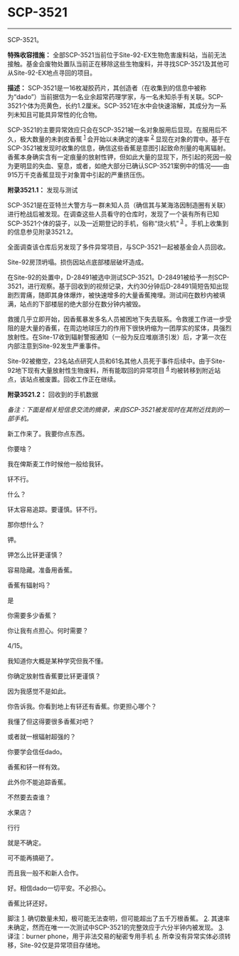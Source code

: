 # SCP-3521
                        




---



SCP-3521。



**特殊收容措施：** 全部SCP-3521当前位于Site-92-EX生物危害废料站，当前无法接触。基金会废物处置队当前正在移除这些生物废料，并寻找SCP-3521及其他可从Site-92-EX地点寻回的项目。

**描述：** SCP-3521是一16枚凝胶药片，其创造者（在收集到的信息中被称为“dado”）当前据信为一名业余超常药理学家，与一名未知杀手有关联。SCP-3521个体为亮黄色，长约1.2厘米。SCP-3521在水中会快速溶解，其成分为一系列未知且可能具异常性的化合物。

SCP-3521的主要异常效应只会在SCP-3521被一名对象服用后显现。在服用后不久，极大数量的未剥皮香蕉<sup class='footnoteref'>
 <a shape='rect' class='footnoteref' id='footnoteref-1' href='javascript:;' onclick='WIKIDOT.page.utils.scrollToReference(&apos;footnote-1&apos;)'>1</a>
</sup>会开始以未确定的速率<sup class='footnoteref'>
 <a shape='rect' class='footnoteref' id='footnoteref-2' href='javascript:;' onclick='WIKIDOT.page.utils.scrollToReference(&apos;footnote-2&apos;)'>2</a>
</sup>显现在对象的胃中。基于在SCP-3521被发现时收集的信息，确信这些香蕉是意图引起致命剂量的电离辐射。香蕉本身确实含有一定痕量的放射性钾，但如此大量的显现下，所引起的死因一般为更明显的失血、窒息，或者，如绝大部分已确认SCP-3521案例中的情况——由915万千克香蕉显现于对象胃中引起的严重挤压伤。

**附录3521.1：** 发现与测试

SCP-3521是在亚特兰大警方与一群未知人员（确信其与某海洛因制造圈有关联）进行枪战后被发现。在调查这些人员看守的仓库时，发现了一个装有所有已知SCP-3521个体的袋子，以及一近期登记的手机，俗称“烧火机”<sup class='footnoteref'>
 <a shape='rect' class='footnoteref' id='footnoteref-3' href='javascript:;' onclick='WIKIDOT.page.utils.scrollToReference(&apos;footnote-3&apos;)'>3</a>
</sup>。手机上收集到的信息参见附录3521.2。

全面调查该仓库后另发现了多件异常项目，与SCP-3521一起被基金会人员回收。



Site-92房顶坍塌。损伤因站点底部楼层破坏造成。



在Site-92的处置中，D-28491被选中测试SCP-3521。D-28491被给予一剂SCP-3521，进行观察。基于回收到的视频记录，大约30分钟后D-28491简短告知出现剧烈胃痛，随即其身体爆炸，被快速增多的大量香蕉掩埋。测试间在数秒内被填满，站点的下部楼层的绝大部分在数分钟内被毁。

救援几乎立即开始，因香蕉暴发多名人员被困地下失去联系。令救援工作进一步受阻的是大量的香蕉，在周边地球压力的作用下很快坍缩为一团厚实的浆体，具强烈放射性。在Site-17收到辐射警报通知（一般为反应堆崩溃引发）后，才第一次在内部注意到Site-92发生严重事件。

Site-92被撤空，23名站点研究人员和61名其他人员死于事件后续中。由于Site-92地下现有大量放射性生物废料，所有能取回的异常项目<sup class='footnoteref'>
 <a shape='rect' class='footnoteref' id='footnoteref-4' href='javascript:;' onclick='WIKIDOT.page.utils.scrollToReference(&apos;footnote-4&apos;)'>4</a>
</sup>均被转移到附近站点，该站点被废置。回收工作正在继续。

**附录3521.2：** 回收到的手机数据

*备注：下面是相关短信息交流的摘录，来自SCP-3521被发现时在其附近找到的一部手机。* 



新工作来了。我要你点东西。


你要啥？


我在俾斯麦工作时候他一般给我钚。


钚不行。


什么？


钚太容易追踪。要谨慎。钚不行。


那你想什么？


钾。


钾怎么比钚更谨慎？


容易隐藏。准备用香蕉。


香蕉有辐射吗？


是


你需要多少香蕉？


你让我有点担心。何时需要？


4/15。

我知道你大概是某种学究但我不懂。

你确定放射性香蕉要比钚更谨慎？

因为我感觉不是如此。


你告诉我。你看到地上有钚还有香蕉。你更担心哪个？


我懂了但这得要很多香蕉对吧？

或者就一根辐射超强的？


你要学会信任dado。

香蕉和钚一样有效。

此外你不能追踪香蕉。

不然要去查谁？

水果店？


行行

就是不确定。

可不能再搞砸了。

而且我一般不和新人合作。


好。相信dado一切平安。不必担心。

香蕉比钚还好。




脚注
<a shape='rect' href='javascript:;' onclick='WIKIDOT.page.utils.scrollToReference(&apos;footnoteref-1&apos;)'>1</a>. 确切数量未知，极可能无法查明，但可能超出了五千万根香蕉。
<a shape='rect' href='javascript:;' onclick='WIKIDOT.page.utils.scrollToReference(&apos;footnoteref-2&apos;)'>2</a>. 其速率未确定，然而在唯一一次测试中SCP-3521的完整效应于六分半钟内被发现。
<a shape='rect' href='javascript:;' onclick='WIKIDOT.page.utils.scrollToReference(&apos;footnoteref-3&apos;)'>3</a>. 译注：burner phone，用于非法交易的秘密专用手机
<a shape='rect' href='javascript:;' onclick='WIKIDOT.page.utils.scrollToReference(&apos;footnoteref-4&apos;)'>4</a>. 所幸没有异常实体必须转移，Site-92仅是异常项目存储地。


                    